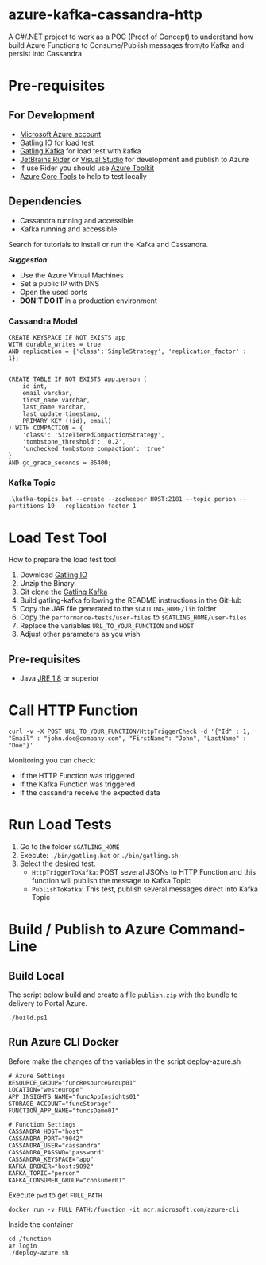 # azure-kafka-cassandra-http

A C#/.NET project to work as a POC (Proof of Concept) to understand how build Azure Functions to Consume/Publish messages from/to Kafka and persist into Cassandra

# Pre-requisites

## For Development

* [Microsoft Azure account](https://portal.azure.com/#home)
* [Gatling IO](https://gatling.io/) for load test
* [Gatling Kafka](https://github.com/mnogu/gatling-kafka) for load test with kafka
* [JetBrains Rider](https://www.jetbrains.com/rider/) or [Visual Studio](https://visualstudio.microsoft.com/pt-br/) for development and publish to Azure
* If use Rider you should use [Azure Toolkit](https://plugins.jetbrains.com/plugin/11220-azure-toolkit-for-rider)
* [Azure Core Tools](https://github.com/Azure/azure-functions-core-tools) to help to test locally

## Dependencies

* Cassandra running and accessible
* Kafka running and accessible

Search for tutorials to install or run the Kafka and Cassandra.

**_Suggestion_**:
* Use the Azure Virtual Machines
* Set a public IP with DNS
* Open the used ports
* **DON'T DO IT** in a production environment

### Cassandra Model

```
CREATE KEYSPACE IF NOT EXISTS app 
WITH durable_writes = true 
AND replication = {'class':'SimpleStrategy', 'replication_factor' : 1};


CREATE TABLE IF NOT EXISTS app.person (
	id int,
	email varchar,
	first_name varchar,
	last_name varchar,
	last_update timestamp,
	PRIMARY KEY ((id), email)
) WITH COMPACTION = {
	'class': 'SizeTieredCompactionStrategy',
	'tombstone_threshold': '0.2',
	'unchecked_tombstone_compaction': 'true'
}
AND gc_grace_seconds = 86400;
```

### Kafka Topic

```
.\kafka-topics.bat --create --zookeeper HOST:2181 --topic person --partitions 10 --replication-factor 1
```

# Load Test Tool

How to prepare the load test tool

1. Download [Gatling IO](https://gatling.io/)
2. Unzip the Binary
3. Git clone the [Gatling Kafka](https://github.com/mnogu/gatling-kafka) 
4. Build gatling-kafka following the README instructions in the GitHub
5. Copy the JAR file generated to the `$GATLING_HOME/lib` folder
6. Copy the `performance-tests/user-files` to `$GATLING_HOME/user-files`
7. Replace the variables `URL_TO_YOUR_FUNCTION` and `HOST`
8. Adjust other parameters as you wish

## Pre-requisites

* Java [JRE 1.8](https://www.oracle.com/java/technologies/javase-jre8-downloads.html) or superior

# Call HTTP Function

```
curl -v -X POST URL_TO_YOUR_FUNCTION/HttpTriggerCheck -d '{"Id" : 1, "Email" : "john.doe@company.com", "FirstName": "John", "LastName" : "Doe"}'
```

Monitoring you can check:
* if the HTTP Function was triggered
* if the Kafka Function was triggered
* if the cassandra receive the expected data

# Run Load Tests

1. Go to the folder `$GATLING_HOME`
2. Execute: `./bin/gatling.bat` or `./bin/gatling.sh`
3. Select the desired test:
   * `HttpTriggerToKafka`: POST several JSONs to HTTP Function and this function will publish the message to Kafka Topic
   * `PublishToKafka`: This test, publish several messages direct into Kafka Topic

# Build / Publish to Azure Command-Line

## Build Local

The script below build and create a file `publish.zip` with the bundle to delivery to Portal Azure.

```
./build.ps1
```

## Run Azure CLI Docker

Before make the changes of the variables in the script deploy-azure.sh
```
# Azure Settings
RESOURCE_GROUP="funcResourceGroup01"
LOCATION="westeurope"
APP_INSIGHTS_NAME="funcAppInsights01"
STORAGE_ACCOUNT="funcStorage"
FUNCTION_APP_NAME="funcsDemo01"

# Function Settings
CASSANDRA_HOST="host"
CASSANDRA_PORT="9042"
CASSANDRA_USER="cassandra"
CASSANDRA_PASSWD="password"
CASSANDRA_KEYSPACE="app"
KAFKA_BROKER="host:9092"
KAFKA_TOPIC="person"
KAFKA_CONSUMER_GROUP="consumer01"
```

Execute `pwd` to get `FULL_PATH`

```
docker run -v FULL_PATH:/function -it mcr.microsoft.com/azure-cli
```

Inside the container
```
cd /function
az login
./deploy-azure.sh
```
